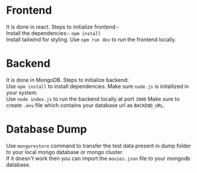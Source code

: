 # Frontend
It is done in react. Steps to initialize frontend:-<br>
Install the dependencies:- `npm install` <br>
Install tailwind for styling.
Use `npm run dev` to run the frontend locally.

# Backend
It is done in MongoDB. Steps to initialize backend: <br>
Use `npm install` to install dependencies.
Make sure `node.js` is initailized in your system. <br>
Use `node index.js` to run the backend locally at port `3000`
Make sure to create `.env` file which contains your database url as `BACKEND_URL`.

# Database Dump
Use `mongorestore` command to transfer the test data present in dump folder to your local mongo database or mongo cluster.<br>
If it doesn't work then you can import the `movies.json` file to your mongodb database.
